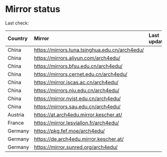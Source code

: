 <script src="./time.js"></script>
# Mirror status
Last check: <script type="text/javascript">localize(1736454238.7475917);</script>

|Country|Mirror|Last update|
|:------|:-----|:----------|
|China|https://mirrors.tuna.tsinghua.edu.cn/arch4edu/|<script type="text/javascript">localize(1736405217);</script>|
|China|https://mirrors.aliyun.com/arch4edu/|<script type="text/javascript">localize(1736405217);</script>|
|China|https://mirrors.bfsu.edu.cn/arch4edu/|<script type="text/javascript">localize(1736405217);</script>|
|China|https://mirrors.cernet.edu.cn/arch4edu/|<script type="text/javascript">localize(1736405217);</script>|
|China|https://mirror.iscas.ac.cn/arch4edu/|<script type="text/javascript">localize(1736361828);</script>|
|China|https://mirrors.nju.edu.cn/arch4edu/|<script type="text/javascript">localize(1736405217);</script>|
|China|https://mirror.nyist.edu.cn/arch4edu/|<script type="text/javascript">localize(1736405217);</script>|
|China|https://mirrors.sau.edu.cn/arch4edu/|<script type="text/javascript">localize(1731653531);</script>|
|Austria|https://at.arch4edu.mirror.kescher.at/|<script type="text/javascript">localize(1736405217);</script>|
|France|https://mirror.lesviallon.fr/arch4edu/|<script type="text/javascript">localize(1736405217);</script>|
|Germany|https://pkg.fef.moe/arch4edu/|<script type="text/javascript">localize(1736405217);</script>|
|Germany|https://de.arch4edu.mirror.kescher.at/|<script type="text/javascript">localize(1736405217);</script>|
|Germany|https://mirror.sunred.org/arch4edu/|<script type="text/javascript">localize(1736405217);</script>|

<script src="./tablefilter/tablefilter.js"></script>
<script src="./table.js"></script>